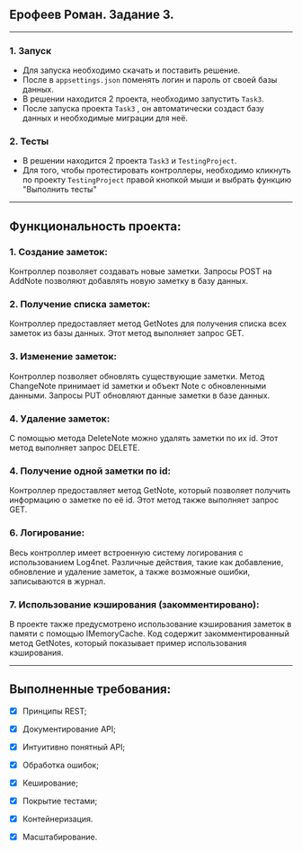 
## Ерофеев Роман. Задание 3.
---
### 1. Запуск
- Для запуска необходимо скачать и поставить решение.
- После в `appsettings.json` поменять логин и пароль от своей базы данных.
- В решении находится 2 проекта, необходимо запустить `Task3`. 
- После запуска проекта `Task3` , он автоматически создаст базу данных и необходимые миграции для неё.
### 2. Тесты 
- В решении находится 2 проекта `Task3` и `TestingProject`.
- Для того, чтобы протестировать контроллеры, необходимо кликнуть по проекту `TestingProject` правой кнопкой мыши и выбрать функцию "Выполнить тесты"
---
## Функциональность проекта:
### 1. Создание заметок:
Контроллер позволяет создавать новые заметки. Запросы POST на AddNote позволяют добавлять новую заметку в базу данных.

### 2. Получение списка заметок:
Контроллер предоставляет метод GetNotes для получения списка всех заметок из базы данных. Этот метод выполняет запрос GET.

### 3. Изменение заметок:
Контроллер позволяет обновлять существующие заметки. Метод ChangeNote принимает id заметки и объект Note с обновленными данными. Запросы PUT обновляют данные заметки в базе данных.

### 4. Удаление заметок:
С помощью метода DeleteNote можно удалять заметки по их id. Этот метод выполняет запрос DELETE.

### 4. Получение одной заметки по id:
Контроллер предоставляет метод GetNote, который позволяет получить информацию о заметке по её id. Этот метод также выполняет запрос GET.

### 6. Логирование:
Весь контроллер имеет встроенную систему логирования с использованием Log4net. Различные действия, такие как добавление, обновление и удаление заметок, а также возможные ошибки, записываются в журнал.

### 7. Использование кэширования (закомментировано):
В проекте также предусмотрено использование кэширования заметок в памяти с помощью IMemoryCache. Код содержит закомментированный метод GetNotes, который показывает пример использования кэширования.

---
## Выполненные требования:
 - [x] Принципы REST;
 - [x] Документирование API;
 - [x] Интуитивно понятный API;
 - [x] Обработка ошибок;
 - [x] Кеширование;
 - [x] Покрытие тестами;
 - [x] Контейнеризация.
 - [x] Масштабирование.
 

